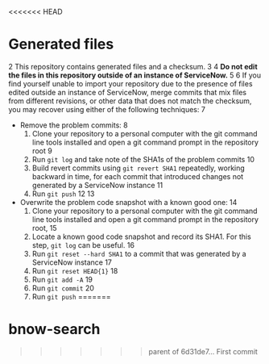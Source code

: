 <<<<<<< HEAD
# Generated files
2
This repository contains generated files and a checksum.
3
4
**Do not edit the files in this repository outside of an instance of ServiceNow.**
5
6
If you find yourself unable to import your repository due to the presence of files edited outside an instance of ServiceNow, merge commits that mix files from different revisions, or other data that does not match the checksum, you may recover using either of the following techniques:
7
* Remove the problem commits:
8
  1. Clone your repository to a personal computer with the git command line tools installed and open a git command prompt in the repository root
9
  2. Run `git log` and take note of the SHA1s of the problem commits
10
  3. Build revert commits using `git revert SHA1` repeatedly, working backward in time, for each commit that introduced changes not generated by a ServiceNow instance
11
  4. Run `git push`
12
13
* Overwrite the problem code snapshot with a known good one:
14
  1. Clone your repository to a personal computer with the git command line tools installed and open a git command prompt in the repository root,
15
  2. Locate a known good code snapshot and record its SHA1. For this step, `git log` can be useful.
16
  2. Run `git reset --hard SHA1` to a commit that was generated by a ServiceNow instance
17
  3. Run `git reset HEAD{1}`
18
  4. Run `git add -A`
19
  5. Run `git commit`
20
  6. Run `git push`
=======
# bnow-search
>>>>>>> parent of 6d31de7... First commit
